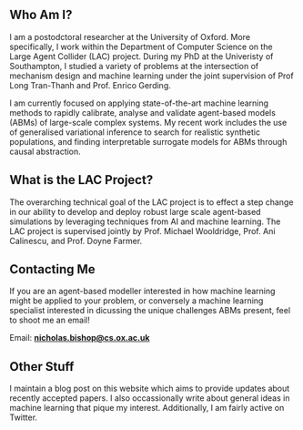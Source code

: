## Who Am I?

I am a postodctoral researcher at the University of Oxford. More specifically, 
I work within the Department of Computer Science on the Large Agent Collider (LAC) 
project. During my PhD at the Univeristy of Southampton, I studied a variety of problems at the intersection of mechanism design and machine learning under the joint supervision of 
Prof Long Tran-Thanh and Prof. Enrico Gerding.

I am currently focused on applying state-of-the-art machine
learning methods to rapidly calibrate, analyse and validate agent-based models (ABMs) of large-scale complex systems. My recent work includes the use of generalised variational inference to search for realistic synthetic populations, 
and finding interpretable surrogate models for ABMs through causal abstraction. 

## What is the LAC Project?

The overarching technical goal of the LAC project is to effect a step change in our ability to develop and deploy robust large scale agent-based simulations by leveraging techniques from AI and machine learning. The LAC project is supervised jointly by Prof. Michael Wooldridge, Prof. Ani Calinescu, and Prof. Doyne Farmer.

## Contacting Me
If you are an agent-based modeller interested in how machine learning might be applied
to your problem, or conversely a machine learning specialist interested in dicussing the unique challenges ABMs present, feel to shoot me an email! 

Email: **nicholas.bishop@cs.ox.ac.uk**

## Other Stuff
I maintain a blog post on this website which aims to provide updates about recently accepted papers. I also occassionally write about general ideas in machine learning that pique my interest. Additionally, I am fairly active on Twitter. 
